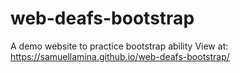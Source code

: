 # web-deafs-bootstrap
A demo website to practice bootstrap ability
View at: https://samuellamina.github.io/web-deafs-bootstrap/
